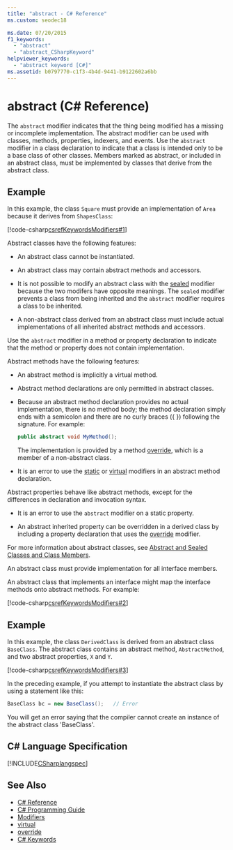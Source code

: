 ```yaml
---
title: "abstract - C# Reference"
ms.custom: seodec18

ms.date: 07/20/2015
f1_keywords: 
  - "abstract"
  - "abstract_CSharpKeyword"
helpviewer_keywords: 
  - "abstract keyword [C#]"
ms.assetid: b0797770-c1f3-4b4d-9441-b9122602a6bb
---
```

# abstract (C# Reference)
The `abstract` modifier indicates that the thing being modified has a missing or incomplete implementation. The abstract modifier can be used with classes, methods, properties, indexers, and events. Use the `abstract` modifier in a class declaration to indicate that a class is intended only to be a base class of other classes. Members marked as abstract, or included in an abstract class, must be implemented by classes that derive from the abstract class.  
  
## Example  
 In this example, the class `Square` must provide an implementation of `Area` because it derives from `ShapesClass`:  
  
 [!code-csharp[csrefKeywordsModifiers#1](~/samples/snippets/csharp/VS_Snippets_VBCSharp/csrefKeywordsModifiers/CS/csrefKeywordsModifiers.cs#1)]
  
 Abstract classes have the following features:  
  
-   An abstract class cannot be instantiated.  
  
-   An abstract class may contain abstract methods and accessors.  
  
-   It is not possible to modify an abstract class with the [sealed](../../../csharp/language-reference/keywords/sealed.md) modifier because the two modifers have opposite meanings. The `sealed` modifier prevents a class from being inherited and the `abstract` modifier requires a class to be inherited.  
  
-   A non-abstract class derived from an abstract class must include actual implementations of all inherited abstract methods and accessors.  
  
 Use the `abstract` modifier in a method or property declaration to indicate that the method or property does not contain implementation.  
  
 Abstract methods have the following features:  
  
-   An abstract method is implicitly a virtual method.  
  
-   Abstract method declarations are only permitted in abstract classes.  
  
-   Because an abstract method declaration provides no actual implementation, there is no method body; the method declaration simply ends with a semicolon and there are no curly braces ({ }) following the signature. For example:  
  
    ```csharp  
    public abstract void MyMethod();  
    ```  
  
     The implementation is provided by a method [override](../../../csharp/language-reference/keywords/override.md), which is a member of a non-abstract class.  
  
-   It is an error to use the [static](../../../csharp/language-reference/keywords/static.md) or [virtual](../../../csharp/language-reference/keywords/virtual.md) modifiers in an abstract method declaration.  
  
 Abstract properties behave like abstract methods, except for the differences in declaration and invocation syntax.  
  
-   It is an error to use the `abstract` modifier on a static property.  
  
-   An abstract inherited property can be overridden in a derived class by including a property declaration that uses the [override](../../../csharp/language-reference/keywords/override.md) modifier.  
  
 For more information about abstract classes, see [Abstract and Sealed Classes and Class Members](../../../csharp/programming-guide/classes-and-structs/abstract-and-sealed-classes-and-class-members.md).  
  
 An abstract class must provide implementation for all interface members.  
  
 An abstract class that implements an interface might map the interface methods onto abstract methods. For example:  
  
[!code-csharp[csrefKeywordsModifiers#2](~/samples/snippets/csharp/VS_Snippets_VBCSharp/csrefKeywordsModifiers/CS/csrefKeywordsModifiers.cs#2)]
  
## Example  
 In this example, the class `DerivedClass` is derived from an abstract class `BaseClass`. The abstract class contains an abstract method, `AbstractMethod`, and two abstract properties, `X` and `Y`.  
  
[!code-csharp[csrefKeywordsModifiers#3](~/samples/snippets/csharp/VS_Snippets_VBCSharp/csrefKeywordsModifiers/CS/csrefKeywordsModifiers.cs#3)]
  
 In the preceding example, if you attempt to instantiate the abstract class by using a statement like this:  
  
```csharp
BaseClass bc = new BaseClass();   // Error  
```  
  
You will get an error saying that the compiler cannot create an instance of the abstract class 'BaseClass'.  
  
## C# Language Specification  
 [!INCLUDE[CSharplangspec](~/includes/csharplangspec-md.md)]  
  
## See Also  

- [C# Reference](../../../csharp/language-reference/index.md)  
- [C# Programming Guide](../../../csharp/programming-guide/index.md)  
- [Modifiers](../../../csharp/language-reference/keywords/modifiers.md)  
- [virtual](../../../csharp/language-reference/keywords/virtual.md)  
- [override](../../../csharp/language-reference/keywords/override.md)  
- [C# Keywords](../../../csharp/language-reference/keywords/index.md)
